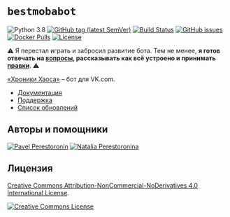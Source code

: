 # `bestmobabot`

![Python 3.8](https://img.shields.io/badge/python-3.8-blue)
[![GitHub tag (latest SemVer)](https://img.shields.io/github/tag/eigenein/bestmobabot.svg)](https://github.com/eigenein/bestmobabot/releases)
[![Build Status](https://travis-ci.com/eigenein/bestmobabot.svg?branch=master)](https://travis-ci.com/eigenein/bestmobabot)
[![GitHub issues](https://img.shields.io/github/issues/eigenein/bestmobabot.svg)](https://github.com/eigenein/bestmobabot/issues)
[![Docker Pulls](https://img.shields.io/docker/pulls/eigenein/bestmobabot.svg)](https://hub.docker.com/r/eigenein/bestmobabot)
[![License](https://img.shields.io/badge/license-CC%20BY--NC--ND%204.0-red.svg)](https://creativecommons.org/licenses/by-nc-nd/4.0/)

⚠️ Я перестал играть и забросил развитие бота. Тем не менее, **я готов отвечать на [вопросы](https://github.com/eigenein/bestmobabot/discussions), рассказывать как всё устроено и принимать [правки](https://github.com/eigenein/bestmobabot/pulls)**. ⚠️

[«Хроники Хаоса»](https://vk.com/app5327745_209336881) – бот для VK.com.

- [Документация](https://eigenein.github.io/bestmobabot/)
- [Поддержка](https://github.com/eigenein/bestmobabot/issues)
- [Список обновлений](https://github.com/eigenein/bestmobabot/releases)

## Авторы и помощники

[![Pavel Perestoronin](https://img.shields.io/badge/-@eigenein-black?logo=github)](https://github.com/eigenein)
[![Natalia Perestoronina](https://img.shields.io/badge/-@antareada-black?logo=github)](https://github.com/antareada)

## Лицензия

[Creative Commons Attribution-NonCommercial-NoDerivatives 4.0 International License](http://creativecommons.org/licenses/by-nc-nd/4.0/).

[![Creative Commons License](https://i.creativecommons.org/l/by-nc-nd/4.0/88x31.png)](http://creativecommons.org/licenses/by-nc-nd/4.0/)
